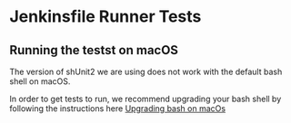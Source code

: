 # Jenkinsfile Runner Tests

## Running the testst on macOS
The version of shUnit2 we are using does not work with the default bash shell on macOS. 

In order to get tests to run, we recommend upgrading your bash shell by following the instructions here [Upgrading bash on macOs](https://itnext.io/upgrading-bash-on-macos-7138bd1066ba)